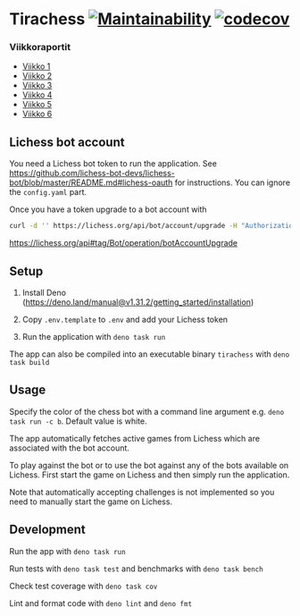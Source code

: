 # Tirachess [![Maintainability](https://api.codeclimate.com/v1/badges/c9c944ac9abf94eddf74/maintainability)](https://codeclimate.com/github/Keskimaki/tiralabra/maintainability) [![codecov](https://codecov.io/gh/Keskimaki/tiralabra/branch/main/graph/badge.svg?token=Y2NNQ3KPS0)](https://codecov.io/gh/Keskimaki/tiralabra)

### Viikkoraportit

- [Viikko 1](./documentation/viikkoraportti/viikko1.md)
- [Viikko 2](./documentation/viikkoraportti/viikko2.md)
- [Viikko 3](./documentation/viikkoraportti/viikko3.md)
- [Viikko 4](./documentation/viikkoraportti/viikko4.md)
- [Viikko 5](./documentation/viikkoraportti/viikko5.md)
- [Viikko 6](./documentation/viikkoraportti/viikko6.md)

## Lichess bot account

You need a Lichess bot token to run the application. See
https://github.com/lichess-bot-devs/lichess-bot/blob/master/README.md#lichess-oauth
for instructions. You can ignore the `config.yaml` part.

Once you have a token upgrade to a bot account with

```bash
curl -d '' https://lichess.org/api/bot/account/upgrade -H "Authorization: Bearer <yourTokenHere>"
```

https://lichess.org/api#tag/Bot/operation/botAccountUpgrade

## Setup

1. Install Deno (https://deno.land/manual@v1.31.2/getting_started/installation)

2. Copy `.env.template` to `.env` and add your Lichess token

3. Run the application with `deno task run`

The app can also be compiled into an executable binary `tirachess` with
`deno task build`

## Usage

Specify the color of the chess bot with a command line argument e.g.
`deno task run -c b`. Default value is white.

The app automatically fetches active games from Lichess which are associated
with the bot account.

To play against the bot or to use the bot against any of the bots available on
Lichess. First start the game on Lichess and then simply run the application.

Note that automatically accepting challenges is not implemented so you need to
manually start the game on Lichess.

## Development

Run the app with `deno task run`

Run tests with `deno task test` and benchmarks with `deno task bench`

Check test coverage with `deno task cov`

Lint and format code with `deno lint` and `deno fmt`
